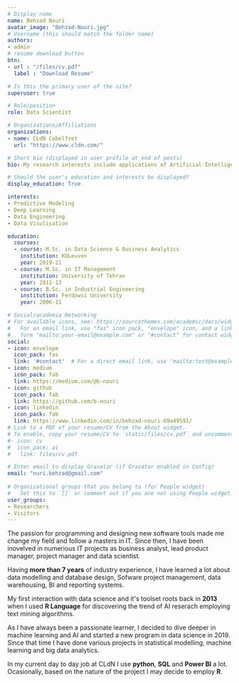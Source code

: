 ```yaml
---
# Display name
name: Behzad Nouri
avatar_image: "Behzad-Nouri.jpg"
# Username (this should match the folder name)
authors:
- admin
# resume download button
btn:
- url : "/files/cv.pdf"
  label : "Download Resume"

# Is this the primary user of the site?
superuser: true

# Role/position
role: Data Scientist

# Organizations/Affiliations
organizations:
- name: CLdN Cobelfret
  url: "https://www.cldn.com/"

# Short bio (displayed in user profile at end of posts)
bio: My research interests include applications of Artificial Intelligence for business productivity, deep learning and machine learning.

# Should the user's education and interests be displayed?
display_education: True

interests:
- Predictive Modeling
- Deep Learning
- Data Engineering
- Data Visulisation

education:
  courses:
  - course: M.Sc. in Data Science & Business Analytics
    institution: KULeuven
    year: 2019-21
  - course: M.Sc. in IT Management
    institution: University of Tehran
    year: 2011-13
  - course: B.Sc. in Industrial Engineering
    institution: Ferdowsi University
    year: 2006-11

# Social/academia Networking
# For available icons, see: https://sourcethemes.com/academic/docs/widgets/#icons
#   For an email link, use "fas" icon pack, "envelope" icon, and a link in the
#   form "mailto:your-email@example.com" or "#contact" for contact widget.
social:
- icon: envelope
  icon_pack: fas
  link: '#contact'  # For a direct email link, use "mailto:test@example.org".
- icon: medium
  icon_pack: fab
  link: https://medium.com/@b-nouri
- icon: github
  icon_pack: fab
  link: https://github.com/b-nouri
- icon: linkedin
  icon_pack: fab
  link: https://www.linkedin.com/in/behzad-nouri-69a49591/
# Link to a PDF of your resume/CV from the About widget.
# To enable, copy your resume/CV to `static/files/cv.pdf` and uncomment the lines below.  
#- icon: cv
#  icon_pack: ai
#   link: files/cv.pdf

# Enter email to display Gravatar (if Gravatar enabled in Config)
email: "nuri.behzad@gmail.com"
  
# Organizational groups that you belong to (for People widget)
#   Set this to `[]` or comment out if you are not using People widget.  
user_groups:
- Researchers
- Visitors
---
```


The passion for programming and designing new software tools made me change my field and follow a masters in IT. Since then, I have been inovelved in numerious IT projects as business analyst, lead product manager, project manager and data scientist.



Having **more than 7 years** of industry experience, I have learned a lot about data modelling and database design, Sofware project management, data warehousing, BI and reporting systems.

My first interaction with data science and it's toolset roots back in **2013** when I used **R Language** for discovering the trend of AI reserach employing text mining algorithms.

As I have always been a passionate learner, I decided to dive deeper in machine learning and AI and started a new program in data science in 2019. Since that time I have done various projects in statistical modelling, machine learning and big data analytics.

In my current day to day job at CLdN I use **python**, **SQL** and **Power BI** a lot. Ocasionally, based on the nature of the project I may decide to employ **R**.